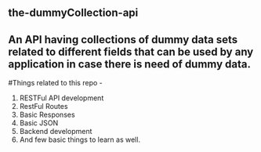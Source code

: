## the-dummyCollection-api

## An API having collections of dummy data sets related to different fields that can be used by any application in case there is need of dummy data.

#Things related to this repo -
 1. RESTFul API development
 2. RestFul Routes
 3. Basic Responses
 4. Basic JSON
 5. Backend development
 6. And few basic things to learn as well.
 
 
 

